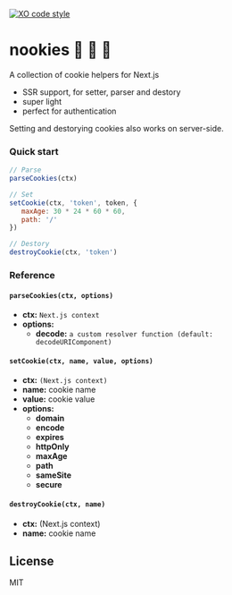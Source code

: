 [![XO code style](https://img.shields.io/badge/code_style-XO-5ed9c7.svg)](https://github.com/sindresorhus/xo)

# nookies :cookie: :cookie: :cookie:
A collection of cookie helpers for Next.js

 - SSR support, for setter, parser and destory
 - super light
 - perfect for authentication

Setting and destorying cookies also works on server-side.

### Quick start
```js
// Parse
parseCookies(ctx)

// Set
setCookie(ctx, 'token', token, {
   maxAge: 30 * 24 * 60 * 60,
   path: '/'
})

// Destory
destroyCookie(ctx, 'token')
```

### Reference
#### `parseCookies(ctx, options)`
 - __ctx:__ `Next.js context`
 - __options:__
   - __decode:__ `a custom resolver function (default: decodeURIComponent)`

#### `setCookie(ctx, name, value, options)`
 - __ctx:__ `(Next.js context)`
 - __name:__ cookie name
 - __value:__ cookie value
 - __options:__ 
   - __domain__
   - __encode__
   - __expires__
   - __httpOnly__
   - __maxAge__
   - __path__
   - __sameSite__
   - __secure__

#### `destroyCookie(ctx, name)`
 - __ctx:__ (Next.js context)
 - __name:__ cookie name

## License
MIT

